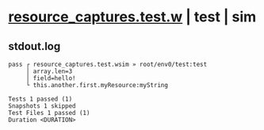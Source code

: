 # [resource_captures.test.w](../../../../../examples/tests/valid/resource_captures.test.w) | test | sim

## stdout.log
```log
pass ┌ resource_captures.test.wsim » root/env0/test:test
     │ array.len=3
     │ field=hello!
     └ this.another.first.myResource:myString

Tests 1 passed (1)
Snapshots 1 skipped
Test Files 1 passed (1)
Duration <DURATION>
```

